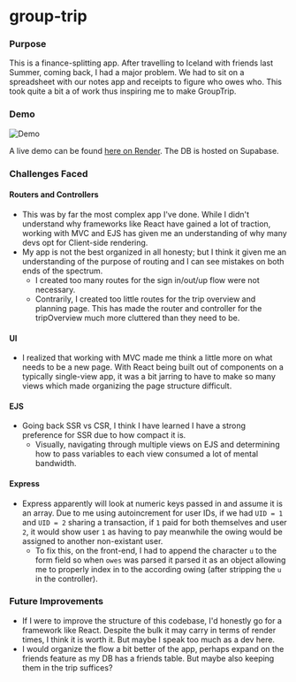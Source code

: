 # group-trip
### Purpose
This is a finance-splitting app. After travelling to Iceland with friends last Summer, coming back, I had a major problem. We had to sit on a spreadsheet with our notes app and receipts to figure who owes who. This took quite a bit a of work thus inspiring me to make GroupTrip.

### Demo
![Demo](public/groupTripDemo2.gif) <br>

A live demo can be found [here on Render](https://group-trip.onrender.com/). The DB is hosted on Supabase.

### Challenges Faced
#### Routers and Controllers
- This was by far the most complex app I've done. While I didn't understand why frameworks like React have gained a lot of traction, working with MVC and EJS has given me an understanding of why many devs opt for Client-side rendering.
- My app is not the best organized in all honesty; but I think it given me an understanding of the purpose of routing and I can see mistakes on both ends of the spectrum.
    - I created too many routes for the sign in/out/up flow were not necessary.
    - Contrarily, I created too little routes for the trip overview and planning page. This has made the router and controller for the tripOverview much more cluttered than they need to be.

#### UI
- I realized that working with MVC made me think a little more on what needs to be a new page. With React being built out of components on a typically single-view app, it was a bit jarring to have to make so many views which made organizing the page structure difficult.

#### EJS
- Going back SSR vs CSR, I think I have learned I have a strong preference for SSR due to how compact it is.
    - Visually, navigating through multiple views on EJS and determining how to pass variables to each view consumed a lot of mental bandwidth.

#### Express
- Express apparently will look at numeric keys passed in and assume it is an array. Due to me using autoincrement for user IDs, if we had `UID = 1` and `UID = 2` sharing a transaction, if `1` paid for both themselves and user `2`, it would show user `1` as having to pay meanwhile the owing would be assigned to another non-existant user.
    - To fix this, on the front-end, I had to append the character `u` to the form field so when `owes` was parsed it parsed it as an object allowing me to properly index in to the according owing (after stripping the `u` in the controller).

### Future Improvements
- If I were to improve the structure of this codebase, I'd honestly go for a framework like React. Despite the bulk it may carry in terms of render times, I think it is worth it. But maybe I speak too much as a dev here.
- I would organize the flow a bit better of the app, perhaps expand on the friends feature as my DB has a friends table. But maybe also keeping them in the trip suffices?
